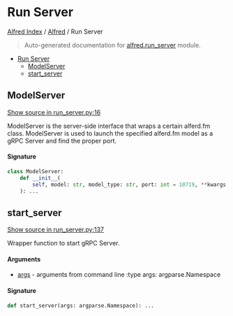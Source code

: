 # Run Server

[Alfred Index](../README.md#alfred-index) / [Alfred](./index.md#alfred) / Run Server

> Auto-generated documentation for [alfred.run_server](../../alfred/run_server.py) module.

- [Run Server](#run-server)
  - [ModelServer](#modelserver)
  - [start_server](#start_server)

## ModelServer

[Show source in run_server.py:16](../../alfred/run_server.py#L16)

ModelServer is the server-side interface that wraps a certain alferd.fm class.
ModelServer is used to launch the specified alferd.fm model as a gRPC Server and find the proper port.

#### Signature

```python
class ModelServer:
    def __init__(
        self, model: str, model_type: str, port: int = 10719, **kwargs: Any
    ): ...
```



## start_server

[Show source in run_server.py:137](../../alfred/run_server.py#L137)

Wrapper function to start gRPC Server.

#### Arguments

- [args](#run-server) - arguments from command line
:type args: argparse.Namespace

#### Signature

```python
def start_server(args: argparse.Namespace): ...
```